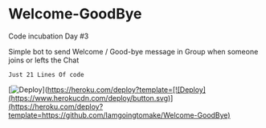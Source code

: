 # Welcome-GoodBye
Code incubation Day #3 

Simple bot to send Welcome / Good-bye message in Group when someone joins or lefts the Chat

`Just 21 Lines Of code`

[![Deploy](https://www.herokucdn.com/deploy/button.svg)](https://heroku.com/deploy?template=[![Deploy](https://www.herokucdn.com/deploy/button.svg)](https://heroku.com/deploy?template=https://github.com/Iamgoingtomake/Welcome-GoodBye)


